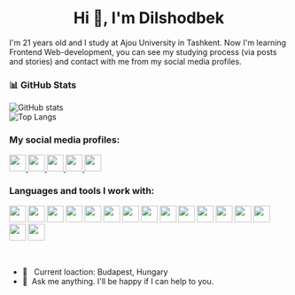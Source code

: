 <h1 align="center">Hi 👋, I'm Dilshodbek</h1>

I'm 21 years old and I study at Ajou University in Tashkent. Now I'm learning Frontend Web-development, you can see my studying process (via posts and stories) and contact with me from my social media profiles.
<br>

### 📊 GitHub Stats  
![GitHub stats](https://github-readme-stats.vercel.app/api?username=Dilshodjon2004&show_icons=true&theme=radical)  
![Top Langs](https://github-readme-stats.vercel.app/api/top-langs/?username=Dilshodjon2004&layout=compact&theme=radical)  

### My social media profiles:
<p>
  <a href="http://www.instagram.com/dilshodbek_gulomov" style="display: inline;">
    <img src="http://assets.stickpng.com/images/580b57fcd9996e24bc43c521.png" width="30px">  
  </a>
  <a href="https://www.facebook.com/dilshodbek.gulomov.5" style="display: inline;">
    <img src="https://static.vecteezy.com/system/resources/previews/021/495/985/non_2x/facebook-social-media-logo-icon-free-png.png" width="30px">  
  </a>
  <a href="https://www.linkedin.com/in/dilshodbek-gulomov" style="display: inline;">
    <img src="https://upload.wikimedia.org/wikipedia/commons/thumb/8/81/LinkedIn_icon.svg/768px-LinkedIn_icon.svg.png" width="30px">  
  </a>
  <a href="https://t.me/dilshod_swe" style="display: inline;">
    <img src="https://upload.wikimedia.org/wikipedia/commons/thumb/8/82/Telegram_logo.svg/2048px-Telegram_logo.svg.png" width="30px">  
  </a>
  <a href="https://wa.me/998994343475" style="display: inline;">
    <img src="https://www.freepnglogos.com/uploads/whatsapp-png-image-9.png" width="30px">  
  </a>
</p>

### Languages and tools I work with:

<code><img src="https://encrypted-tbn0.gstatic.com/images?q=tbn:ANd9GcRYncmo7j1JNjWNMachF5rU8aLYIq_9gpoxXg&s" width="30px"></code>
<code><img src="https://cdn.freebiesupply.com/logos/large/2x/css3-logo-png-transparent.png" width="30px"></code>
<code><img src="https://upload.wikimedia.org/wikipedia/commons/thumb/b/b2/Bootstrap_logo.svg/512px-Bootstrap_logo.svg.png" width="30px"></code>
<code><img src="https://upload.wikimedia.org/wikipedia/commons/thumb/9/96/Sass_Logo_Color.svg/1280px-Sass_Logo_Color.svg.png" width="30px"></code>
<code><img src="https://img.icons8.com/color/600/tailwind_css.png" width="30px"></code>
<code><img src="https://upload.wikimedia.org/wikipedia/commons/6/6a/JavaScript-logo.png" width="30px" height="30px"></code>
<code><img src="https://www.svgrepo.com/show/354478/typescript-icon.svg" width="30px"></code>
<code><img src="https://upload.wikimedia.org/wikipedia/commons/thumb/a/a7/React-icon.svg/2300px-React-icon.svg.png" width="30px"></code>
<code><img src="https://encrypted-tbn0.gstatic.com/images?q=tbn:ANd9GcSV9uzErWz9EXqZDxZ5lP9aYpMz8eK6rr5X3w&s" width="30px"></code>
<code><img src="https://encrypted-tbn0.gstatic.com/images?q=tbn:ANd9GcSb8BOaJS__WDLbw__6UwcZeAOLO5M6eIhgYA&s" width="30px"></code>
<code><img src="" width="30px"></code>
<code><img src="" width="30px"></code>
<code><img src="" width="30px"></code>
<code><img src="" width="30px"></code>
<code><img src="" width="30px"></code>
<code><img src="" width="30px"></code>
 
 <br>
 
 - 📍 &nbsp; Current loaction: Budapest, Hungary
 - 📧 &nbsp;Ask me anything. I'll be happy if I can help to you.
